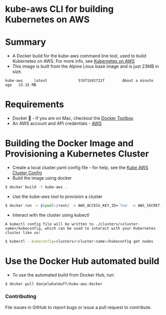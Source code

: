 # kube-aws CLI for building Kubernetes on AWS

# Summary

- A Docker build for the kube-aws command line tool, used to build Kubernetes on AWS. For more info, see [Kubernetes on AWS](https://github.com/coreos/coreos-kubernetes/tree/master/multi-node/aws)
- This image is built from the Alpine Linux base image and is just 23MB in size.

```
kube-aws     latest              57d71b91722f        About a minute ago   23.15 MB
```

# Requirements

- Docker :whale: - if you are on Mac, checkout the [Docker Toolbox](http://docs.docker.com/mac/step_one/)
- An AWS account and API credentials - [AWS](https://aws.amazon.com/)

# Building the Docker Image and Provisioning a Kubernetes Cluster

- Create a local cluster.yaml config file - for help, see the [Kube AWS Cluster Config](https://coreos.com/kubernetes/docs/latest/kubernetes-on-aws.html#kube-aws-cluster-config) 
- Build the image using docker
```bash
$ docker build -t kube-aws .
```
- Use the kube-aws tool to provision a cluster
```bash
$ docker run -v $(pwd):/root/ -e AWS_ACCESS_KEY_ID='foo' -e AWS_SECRET_ACCESS_KEY='bar' -e AWS_DEFAULT_REGION='eu-west-1' --rm kube-aws kube-aws up
```
- Interact with the cluster using kubectl
```
A kubectl config file will be written to ./clusters/<cluster-name>/kubeconfig, which can be used to interact with your Kubernetes cluster like so:
```
```bash
$ kubectl --kubeconfig=clusters/<cluster-name>/kubeconfig get nodes
```

# Use the Docker Hub automated build

- To use the automated build from Docker Hub, run:
```bash
$ docker pull danielwhatmuff/kube-aws-docker
```

### Contributing
File issues in GitHub to report bugs or issue a pull request to contribute.
